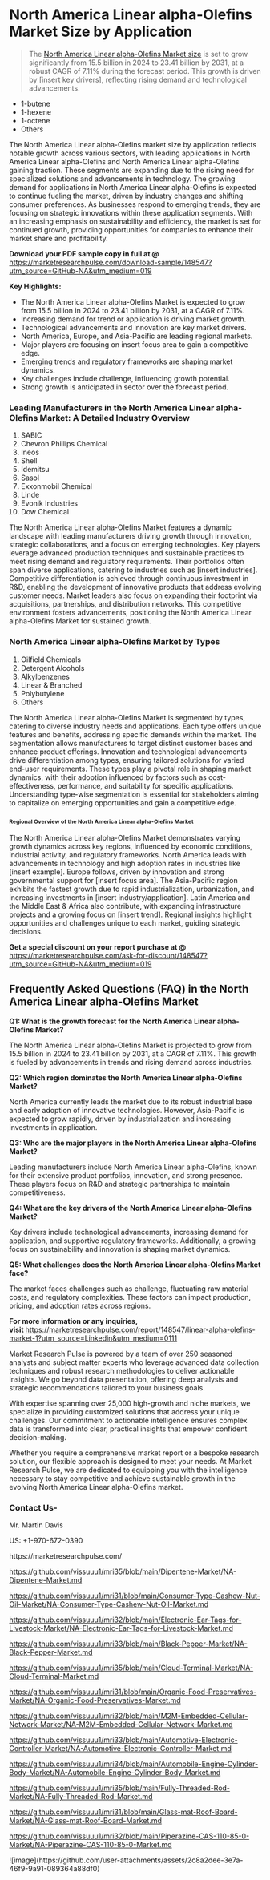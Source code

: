 <h1>North America Linear alpha-Olefins Market&nbsp;Size by Application</h1><blockquote><p>The <a href="https://marketresearchpulse.com/download-sample/148547?utm_source=GitHub-NA&amp;utm_medium=019">North America Linear alpha-Olefins Market size</a> is set to grow significantly from 15.5 billion in 2024 to 23.41 billion by 2031, at a robust CAGR of 7.11% during the forecast period. This growth is driven by [insert key drivers], reflecting rising demand and technological advancements.</p></blockquote><ul><li>1-butene<li> 1-hexene<li> 1-octene<li> Others</li></ul><p>The North America Linear alpha-Olefins market size by application reflects notable growth across various sectors, with leading applications in North America Linear alpha-Olefins and North America Linear alpha-Olefins gaining traction. These segments are expanding due to the rising need for specialized solutions and advancements in technology. The growing demand for applications in North America Linear alpha-Olefins is expected to continue fueling the market, driven by industry changes and shifting consumer preferences. As businesses respond to emerging trends, they are focusing on strategic innovations within these application segments. With an increasing emphasis on sustainability and efficiency, the market is set for continued growth, providing opportunities for companies to enhance their market share and profitability.</p><p><strong>Download your PDF sample copy in full at @ </strong><a href="https://marketresearchpulse.com/download-sample/148547?utm_source=GitHub-NA&amp;utm_medium=019">https://marketresearchpulse.com/download-sample/148547?utm_source=GitHub-NA&amp;utm_medium=019</a></p><p><strong>Key Highlights: </strong></p><ul><li>The North America Linear alpha-Olefins Market is expected to grow from 15.5 billion in 2024 to 23.41 billion by 2031, at a CAGR of 7.11%.</li><li>Increasing demand for trend or application is driving market growth.</li><li>Technological advancements and innovation are key market drivers.</li><li>North America, Europe, and Asia-Pacific are leading regional markets.</li><li>Major players are focusing on insert focus area to gain a competitive edge.</li><li>Emerging trends and regulatory frameworks are shaping market dynamics.</li><li>Key challenges include challenge, influencing growth potential.</li><li>Strong growth is anticipated in sector over the forecast period.</li></ul><h3>Leading Manufacturers in the North America Linear alpha-Olefins Market: A Detailed Industry Overview</h3><ol><li>SABIC</li><li>Chevron Phillips Chemical</li><li>Ineos</li><li>Shell</li><li>Idemitsu</li><li>Sasol</li><li>Exxonmobil Chemical</li><li>Linde</li><li>Evonik Industries</li><li>Dow Chemical</li></ol><div class="flex max-w-full flex-col flex-grow"><div class="min-h-8 text-message flex w-full flex-col items-end gap-2 whitespace-normal break-words [.text-message+&amp;]:mt-5" dir="auto" data-message-author-role="assistant" data-message-id="fd8432e4-4910-450d-b182-61b7bfb0a01f" data-message-model-slug="gpt-4o"><div class="flex w-full flex-col gap-1 empty:hidden first:pt-[3px]"><div class="markdown prose w-full break-words dark:prose-invert light"><p>The North America Linear alpha-Olefins Market features a dynamic landscape with leading manufacturers driving growth through innovation, strategic collaborations, and a focus on emerging technologies. Key players leverage advanced production techniques and sustainable practices to meet rising demand and regulatory requirements. Their portfolios often span diverse applications, catering to industries such as [insert industries]. Competitive differentiation is achieved through continuous investment in R&amp;D, enabling the development of innovative products that address evolving customer needs. Market leaders also focus on expanding their footprint via acquisitions, partnerships, and distribution networks. This competitive environment fosters advancements, positioning the North America Linear alpha-Olefins Market for sustained growth.</p></div></div></div></div><h3>North America Linear alpha-Olefins Market by Types</h3><ol><li>Oilfield Chemicals<li> Detergent Alcohols<li> Alkylbenzenes<li> Linear & Branched<li> Polybutylene<li> Others</li></ol><div class="flex max-w-full flex-col flex-grow"><div class="min-h-8 text-message flex w-full flex-col items-end gap-2 whitespace-normal break-words [.text-message+&amp;]:mt-5" dir="auto" data-message-author-role="assistant" data-message-id="084470be-0bb7-4664-bddf-5156b4f41249" data-message-model-slug="gpt-4o-mini"><div class="flex w-full flex-col gap-1 empty:hidden first:pt-[3px]"><div class="markdown prose w-full break-words dark:prose-invert light"><p>The North America Linear alpha-Olefins Market is segmented by types, catering to diverse industry needs and applications. Each type offers unique features and benefits, addressing specific demands within the market. The segmentation allows manufacturers to target distinct customer bases and enhance product offerings. Innovation and technological advancements drive differentiation among types, ensuring tailored solutions for varied end-user requirements. These types play a pivotal role in shaping market dynamics, with their adoption influenced by factors such as cost-effectiveness, performance, and suitability for specific applications. Understanding type-wise segmentation is essential for stakeholders aiming to capitalize on emerging opportunities and gain a competitive edge.</p></div></div></div></div><h3><span style="font-size: 11px;">Regional Overview of the North America Linear alpha-Olefins Market</span></h3><div class="flex max-w-full flex-col flex-grow"><div class="min-h-8 text-message flex w-full flex-col items-end gap-2 whitespace-normal break-words [.text-message+&amp;]:mt-5" dir="auto" data-message-author-role="assistant" data-message-id="e9038762-ce64-4e30-91c9-9bd413514231" data-message-model-slug="gpt-4o-mini"><div class="flex w-full flex-col gap-1 empty:hidden first:pt-[3px]"><div class="markdown prose w-full break-words dark:prose-invert light"><p>The North America Linear alpha-Olefins Market demonstrates varying growth dynamics across key regions, influenced by economic conditions, industrial activity, and regulatory frameworks. North America leads with advancements in technology and high adoption rates in industries like [insert example]. Europe follows, driven by innovation and strong governmental support for [insert focus area]. The Asia-Pacific region exhibits the fastest growth due to rapid industrialization, urbanization, and increasing investments in [insert industry/application]. Latin America and the Middle East &amp; Africa also contribute, with expanding infrastructure projects and a growing focus on [insert trend]. Regional insights highlight opportunities and challenges unique to each market, guiding strategic decisions.</p></div></div></div></div><p><strong>Get a special discount on your report purchase at @ </strong><a href="https://marketresearchpulse.com/ask-for-discount/148547?utm_source=GitHub-NA&amp;utm_medium=019">https://marketresearchpulse.com/ask-for-discount/148547?utm_source=GitHub-NA&amp;utm_medium=019</a></p><h2>Frequently Asked Questions (FAQ) in the North America Linear alpha-Olefins Market</h2><p><strong>Q1: What is the growth forecast for the North America Linear alpha-Olefins Market?</strong></p><p>The North America Linear alpha-Olefins Market is projected to grow from 15.5 billion in 2024 to 23.41 billion by 2031, at a CAGR of 7.11%. This growth is fueled by advancements in trends and rising demand across industries.</p><p><strong>Q2: Which region dominates the North America Linear alpha-Olefins Market?</strong></p><p>North America currently leads the market due to its robust industrial base and early adoption of innovative technologies. However, Asia-Pacific is expected to grow rapidly, driven by industrialization and increasing investments in application.</p><p><strong>Q3: Who are the major players in the North America Linear alpha-Olefins Market?</strong></p><p>Leading manufacturers include North America Linear alpha-Olefins, known for their extensive product portfolios, innovation, and strong presence. These players focus on R&amp;D and strategic partnerships to maintain competitiveness.</p><p><strong>Q4: What are the key drivers of the North America Linear alpha-Olefins Market?</strong></p><p>Key drivers include technological advancements, increasing demand for application, and supportive regulatory frameworks. Additionally, a growing focus on sustainability and innovation is shaping market dynamics.</p><p><strong>Q5: What challenges does the North America Linear alpha-Olefins Market face?</strong></p><p>The market faces challenges such as challenge, fluctuating raw material costs, and regulatory complexities. These factors can impact production, pricing, and adoption rates across regions.</p><p><strong>For more information or any inquiries, visit&nbsp;</strong><a href="https://marketresearchpulse.com/report/148547/linear-alpha-olefins-market-1?utm_source=Linkedin&utm_medium=0111">https://marketresearchpulse.com/report/148547/linear-alpha-olefins-market-1?utm_source=Linkedin&utm_medium=0111</a></p><p>Market Research Pulse is powered by a team of over 250 seasoned analysts and subject matter experts who leverage advanced data collection techniques and robust research methodologies to deliver actionable insights. We go beyond data presentation, offering deep analysis and strategic recommendations tailored to your business goals.</p><p>With expertise spanning over 25,000 high-growth and niche markets, we specialize in providing customized solutions that address your unique challenges. Our commitment to actionable intelligence ensures complex data is transformed into clear, practical insights that empower confident decision-making.</p><p>Whether you require a comprehensive market report or a bespoke research solution, our flexible approach is designed to meet your needs. At Market Research Pulse, we are dedicated to equipping you with the intelligence necessary to stay competitive and achieve sustainable growth in the evolving North America Linear alpha-Olefins market.</p><h3><strong>Contact Us-</strong></h3><p>Mr. Martin Davis</p><p>US: +1-970-672-0390</p><p>https://marketresearchpulse.com/</p><p><a href="https://github.com/vissuuu1/mri35/blob/main/Dipentene-Market/NA-Dipentene-Market.md">https://github.com/vissuuu1/mri35/blob/main/Dipentene-Market/NA-Dipentene-Market.md</a></p><p><a href="https://github.com/vissuuu1/mri31/blob/main/Consumer-Type-Cashew-Nut-Oil-Market/NA-Consumer-Type-Cashew-Nut-Oil-Market.md">https://github.com/vissuuu1/mri31/blob/main/Consumer-Type-Cashew-Nut-Oil-Market/NA-Consumer-Type-Cashew-Nut-Oil-Market.md</a></p><p><a href="https://github.com/vissuuu1/mri32/blob/main/Electronic-Ear-Tags-for-Livestock-Market/NA-Electronic-Ear-Tags-for-Livestock-Market.md">https://github.com/vissuuu1/mri32/blob/main/Electronic-Ear-Tags-for-Livestock-Market/NA-Electronic-Ear-Tags-for-Livestock-Market.md</a></p><p><a href="https://github.com/vissuuu1/mri33/blob/main/Black-Pepper-Market/NA-Black-Pepper-Market.md">https://github.com/vissuuu1/mri33/blob/main/Black-Pepper-Market/NA-Black-Pepper-Market.md</a></p><p><a href="https://github.com/vissuuu1/mri35/blob/main/Cloud-Terminal-Market/NA-Cloud-Terminal-Market.md">https://github.com/vissuuu1/mri35/blob/main/Cloud-Terminal-Market/NA-Cloud-Terminal-Market.md</a></p><p><a href="https://github.com/vissuuu1/mri31/blob/main/Organic-Food-Preservatives-Market/NA-Organic-Food-Preservatives-Market.md">https://github.com/vissuuu1/mri31/blob/main/Organic-Food-Preservatives-Market/NA-Organic-Food-Preservatives-Market.md</a></p><p><a href="https://github.com/vissuuu1/mri32/blob/main/M2M-Embedded-Cellular-Network-Market/NA-M2M-Embedded-Cellular-Network-Market.md">https://github.com/vissuuu1/mri32/blob/main/M2M-Embedded-Cellular-Network-Market/NA-M2M-Embedded-Cellular-Network-Market.md</a></p><p><a href="https://github.com/vissuuu1/mri33/blob/main/Automotive-Electronic-Controller-Market/NA-Automotive-Electronic-Controller-Market.md">https://github.com/vissuuu1/mri33/blob/main/Automotive-Electronic-Controller-Market/NA-Automotive-Electronic-Controller-Market.md</a></p><p><a href="https://github.com/vissuuu1/mri34/blob/main/Automobile-Engine-Cylinder-Body-Market/NA-Automobile-Engine-Cylinder-Body-Market.md">https://github.com/vissuuu1/mri34/blob/main/Automobile-Engine-Cylinder-Body-Market/NA-Automobile-Engine-Cylinder-Body-Market.md</a></p><p><a href="https://github.com/vissuuu1/mri35/blob/main/Fully-Threaded-Rod-Market/NA-Fully-Threaded-Rod-Market.md">https://github.com/vissuuu1/mri35/blob/main/Fully-Threaded-Rod-Market/NA-Fully-Threaded-Rod-Market.md</a></p><p><a href="https://github.com/vissuuu1/mri31/blob/main/Glass-mat-Roof-Board-Market/NA-Glass-mat-Roof-Board-Market.md">https://github.com/vissuuu1/mri31/blob/main/Glass-mat-Roof-Board-Market/NA-Glass-mat-Roof-Board-Market.md</a></p><p><a href="https://github.com/vissuuu1/mri32/blob/main/Piperazine-CAS-110-85-0-Market/NA-Piperazine-CAS-110-85-0-Market.md">https://github.com/vissuuu1/mri32/blob/main/Piperazine-CAS-110-85-0-Market/NA-Piperazine-CAS-110-85-0-Market.md</a></p>
![image](https://github.com/user-attachments/assets/2c8a2dee-3e7a-46f9-9a91-089364a88df0)
